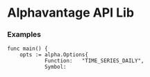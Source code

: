 # Alphavantage API Lib

### Examples

```
func main() {
	opts := alpha.Options{
			Function:   "TIME_SERIES_DAILY",
			Symbol:     
